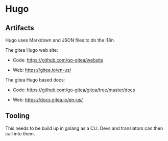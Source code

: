# Hugo

## Artifacts
Hugo uses Markdown and JSON files to do the i18n.

The gitea Hugo web site:

- Code: https://github.com/go-gitea/website

- Web: https://gitea.io/en-us/


The gitea Hugo based docs:

- Code: https://github.com/go-gitea/gitea/tree/master/docs

- Web: https://docs.gitea.io/en-us/


## Tooling

This needs to be build up in golang as a CLI.
Devs and translators can then call into them.

